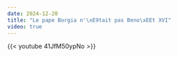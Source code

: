 ```yaml
---
date: 2024-12-20
title: "Le pape Borgia n'\xE9tait pas Beno\xEEt XVI"
video: true
---
```



{{< youtube 41JfM50ypNo >}}
